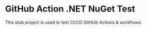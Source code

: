 # GitHub Action .NET NuGet Test

This stub project is used to test CI/CD GitHUb Actions & workflows.
